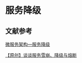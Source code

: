 # 服务降级


## 文献参考

[微服务架构—服务降级](https://blog.csdn.net/ityouknow/article/details/81230412)

[【原创】谈谈服务雪崩、降级与熔断](https://blog.csdn.net/moakun/article/details/80222325?utm_source=copy)

